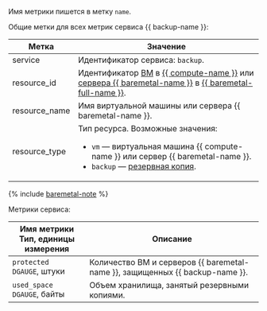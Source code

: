 Имя метрики пишется в метку `name`.

Общие метки для всех метрик сервиса {{ backup-name }}:

Метка | Значение
----|----
service | Идентификатор сервиса: `backup`.
resource_id | Идентификатор [ВМ](../../../compute/concepts/vm.md) в [{{ compute-name }}](../../../compute/) или [сервера {{ baremetal-name }}](../../../baremetal/concepts/servers.md) в [{{ baremetal-full-name }}](../../../baremetal/).
resource_name | Имя виртуальной машины или сервера {{ baremetal-name }}.
resource_type | Тип ресурса. Возможные значения:<br/><ul><li>`vm` — виртуальная машина {{ compute-name }} или сервер {{ baremetal-name }}.</li><li>`backup` — [резервная копия](../../../backup/concepts/backup.md).</li>

{% include [baremetal-note](../../../_includes/backup/baremetal-note.md) %}

Метрики сервиса:

Имя метрики<br/>Тип, единицы измерения | Описание
--- | ---
`protected`<br/>`DGAUGE`, штуки | Количество ВМ и серверов {{ baremetal-name }}, защищенных {{ backup-name }}.
`used_space`<br/>`DGAUGE`, байты | Объем хранилища, занятый резервными копиями.